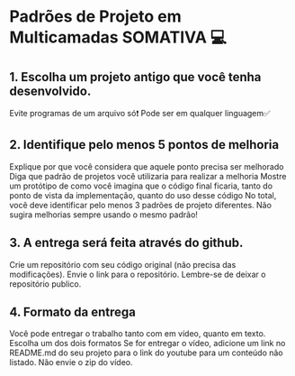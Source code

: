 # Padrões de Projeto em Multicamadas SOMATIVA 💻

## 1. Escolha um projeto antigo que você tenha desenvolvido.

 Evite programas de um arquivo só❗
 Pode ser em qualquer linguagem✅

## 2. Identifique pelo menos 5 pontos de melhoria

Explique por que você considera que aquele ponto precisa ser melhorado
Diga que padrão de projetos você utilizaria para realizar a melhoria
Mostre um protótipo de como você imagina que o código final ficaria, tanto do ponto de vista da implementação, quanto do uso desse código
No total, você deve identificar pelo menos 3 padrões de projeto diferentes. Não sugira melhorias sempre usando o mesmo padrão!

## 3. A entrega será feita através do github.

Crie um repositório com seu código original (não precisa das modificações).
Envie o link para o repositório.
Lembre-se de deixar o repositório publico.

## 4. Formato da entrega

Você pode entregar o trabalho tanto com em vídeo, quanto em texto. Escolha um dos dois formatos
Se for entregar o vídeo, adicione um link no README.md do seu projeto para o link do youtube para um conteúdo não listado. Não envie o zip do vídeo.
